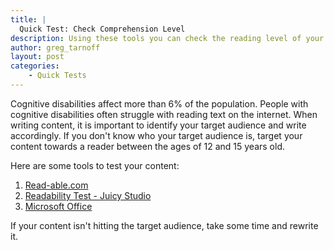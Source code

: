 ```yaml
---
title: |
  Quick Test: Check Comprehension Level
description: Using these tools you can check the reading level of your written content.
author: greg_tarnoff
layout: post
categories:
    - Quick Tests
---
```


Cognitive disabilities affect more than 6% of the population. People with cognitive disabilities often struggle with reading text on the internet. When writing content, it is important to identify your target audience and write accordingly. If you don't know who your target audience is, target your content towards a reader between the ages of 12 and 15 years old.

Here are some tools to test your content:

1. [Read-able.com](https://www.webpagefx.com/tools/read-able/)
2. [Readability Test - Juicy Studio](http://juicystudio.com/services/readability.php)
3. [Microsoft Office](http://office.microsoft.com/en-us/word-help/test-your-document-s-readability-HP010148506.aspx)


If your content isn't hitting the target audience, take some time and rewrite it.
